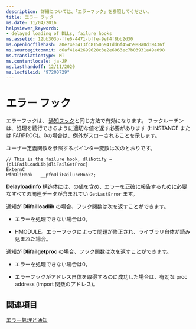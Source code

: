 ```yaml
---
description: 詳細については、「エラーフック」を参照してください。
title: エラー フック
ms.date: 11/04/2016
helpviewer_keywords:
- delayed loading of DLLs, failure hooks
ms.assetid: 12bb303b-ffe6-4471-bffe-9ef4f8bb2d30
ms.openlocfilehash: a0e74e3413fc81505941dd6f4545988a0d39436f
ms.sourcegitcommit: d6af41e42699628c3e2e6063ec7b03931a49a098
ms.translationtype: MT
ms.contentlocale: ja-JP
ms.lasthandoff: 12/11/2020
ms.locfileid: "97200729"
---
```

# <a name="failure-hooks"></a>エラー フック

エラーフックは、 [通知フック](notification-hooks.md)と同じ方法で有効になります。 フックルーチンは、処理を続行できるように適切な値を返す必要があります (HINSTANCE または FARPROC)。0の場合は、例外がスローされることを示します。

ユーザー定義関数を参照するポインター変数は次のとおりです。

```
// This is the failure hook, dliNotify = {dliFailLoadLib|dliFailGetProc}
ExternC
PfnDliHook   __pfnDliFailureHook2;
```

**Delayloadinfo** 構造体には、の値を含め、エラーを正確に報告するために必要なすべての関連データが含まれてい `GetLastError` ます。

通知が **Dlifailloadlib** の場合、フック関数は次を返すことができます。

- エラーを処理できない場合は0。

- HMODULE。エラーフックによって問題が修正され、ライブラリ自体が読み込まれた場合。

通知が **Dlifailgetproc** の場合、フック関数は次を返すことができます。

- エラーを処理できない場合は0。

- エラーフックがアドレス自体を取得するのに成功した場合は、有効な proc address (import 関数のアドレス)。

## <a name="see-also"></a>関連項目

[エラー処理と通知](error-handling-and-notification.md)
